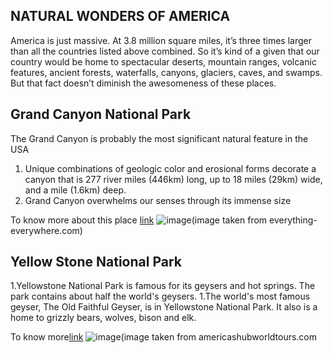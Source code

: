 ##    NATURAL WONDERS OF AMERICA   
America is just massive. At 3.8 million square miles, it’s three times larger than all the countries listed above combined. So it’s kind of a given that our country would be home to spectacular deserts, mountain ranges, volcanic features, ancient forests, waterfalls, canyons, glaciers, caves, and swamps. But that fact doesn’t diminish the awesomeness of these places.

## Grand Canyon National Park
The Grand Canyon is probably the most significant natural feature in the USA
1. Unique combinations of geologic color and erosional forms decorate a canyon that is 277 river miles (446km) long, up to 18 miles (29km) wide, and a mile (1.6km) deep.
1. Grand Canyon overwhelms our senses through its immense size 

 To know more about this place [link](https://www.britannica.com/place/Grand-Canyon-National-Park)
![image](https://photos.smugmug.com/North-America/Arizona/Grand-Canyon/GMA8811/697087720_7azt7-X3.jpg)(image taken from everything-everywhere.com)

## Yellow Stone National Park
1.Yellowstone National Park is famous for its geysers and hot springs. The park contains about half the world's geysers.
1.The world's most famous geyser, The Old Faithful Geyser, is in Yellowstone National Park. It also is a home to grizzly bears, wolves, bison and elk.

To know more[link](https://www.northsouthtravel.com/)
![image](https://americashubworldtours.com/wp-content/uploads/2016/05/Yellowstone-park1.jpg)(image taken from americashubworldtours.com




